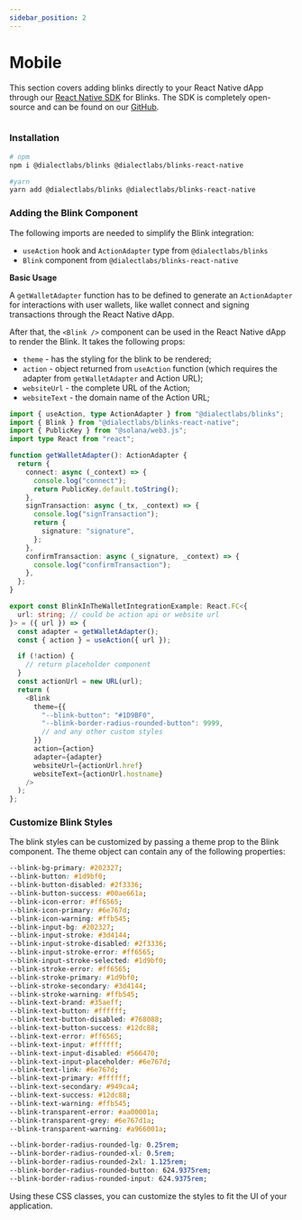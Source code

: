 ```yaml
---
sidebar_position: 2
---
```


# Mobile

This section covers adding blinks directly to your React Native dApp through our [React Native SDK](https://www.npmjs.com/package/@dialectlabs/blinks-react-native) for Blinks. The SDK is completely open-source and can be found on our [GitHub](https://github.com/dialectlabs/blinks-react-native).

<figure><img src="/img/image (8).png" alt="" /><figcaption></figcaption></figure>

### Installation

```bash
# npm
npm i @dialectlabs/blinks @dialectlabs/blinks-react-native

#yarn
yarn add @dialectlabs/blinks @dialectlabs/blinks-react-native
```

### Adding the Blink Component

The following imports are needed to simplify the Blink integration:

- `useAction` hook and `ActionAdapter` type from `@dialectlabs/blinks`
- `Blink` component from `@dialectlabs/blinks-react-native`

**Basic Usage**

A `getWalletAdapter` function has to be defined to generate an `ActionAdapter` for interactions with user wallets, like wallet connect and signing transactions through the React Native dApp.

After that, the `<Blink />` component can be used in the React Native dApp to render the Blink. It takes the following props:

- `theme` - has the styling for the blink to be rendered;
- `action` - object returned from `useAction` function (which requires the adapter from `getWalletAdapter` and Action URL);
- `websiteUrl` - the complete URL of the Action;
- `websiteText` - the domain name of the Action URL;

```typescript
import { useAction, type ActionAdapter } from "@dialectlabs/blinks";
import { Blink } from "@dialectlabs/blinks-react-native";
import { PublicKey } from "@solana/web3.js";
import type React from "react";

function getWalletAdapter(): ActionAdapter {
  return {
    connect: async (_context) => {
      console.log("connect");
      return PublicKey.default.toString();
    },
    signTransaction: async (_tx, _context) => {
      console.log("signTransaction");
      return {
        signature: "signature",
      };
    },
    confirmTransaction: async (_signature, _context) => {
      console.log("confirmTransaction");
    },
  };
}

export const BlinkInTheWalletIntegrationExample: React.FC<{
  url: string; // could be action api or website url
}> = ({ url }) => {
  const adapter = getWalletAdapter();
  const { action } = useAction({ url });

  if (!action) {
    // return placeholder component
  }
  const actionUrl = new URL(url);
  return (
    <Blink
      theme={{
        "--blink-button": "#1D9BF0",
        "--blink-border-radius-rounded-button": 9999,
        // and any other custom styles
      }}
      action={action}
      adapter={adapter}
      websiteUrl={actionUrl.href}
      websiteText={actionUrl.hostname}
    />
  );
};
```

### Customize Blink Styles

The blink styles can be customized by passing a theme prop to the Blink component. The theme object can contain any of the following properties:

```css
--blink-bg-primary: #202327;
--blink-button: #1d9bf0;
--blink-button-disabled: #2f3336;
--blink-button-success: #00ae661a;
--blink-icon-error: #ff6565;
--blink-icon-primary: #6e767d;
--blink-icon-warning: #ffb545;
--blink-input-bg: #202327;
--blink-input-stroke: #3d4144;
--blink-input-stroke-disabled: #2f3336;
--blink-input-stroke-error: #ff6565;
--blink-input-stroke-selected: #1d9bf0;
--blink-stroke-error: #ff6565;
--blink-stroke-primary: #1d9bf0;
--blink-stroke-secondary: #3d4144;
--blink-stroke-warning: #ffb545;
--blink-text-brand: #35aeff;
--blink-text-button: #ffffff;
--blink-text-button-disabled: #768088;
--blink-text-button-success: #12dc88;
--blink-text-error: #ff6565;
--blink-text-input: #ffffff;
--blink-text-input-disabled: #566470;
--blink-text-input-placeholder: #6e767d;
--blink-text-link: #6e767d;
--blink-text-primary: #ffffff;
--blink-text-secondary: #949ca4;
--blink-text-success: #12dc88;
--blink-text-warning: #ffb545;
--blink-transparent-error: #aa00001a;
--blink-transparent-grey: #6e767d1a;
--blink-transparent-warning: #a966001a;

--blink-border-radius-rounded-lg: 0.25rem;
--blink-border-radius-rounded-xl: 0.5rem;
--blink-border-radius-rounded-2xl: 1.125rem;
--blink-border-radius-rounded-button: 624.9375rem;
--blink-border-radius-rounded-input: 624.9375rem;
```

Using these CSS classes, you can customize the styles to fit the UI of your application.

<figure><img src="/img/Frame 7 (1).png" alt="" /><figcaption></figcaption></figure>
